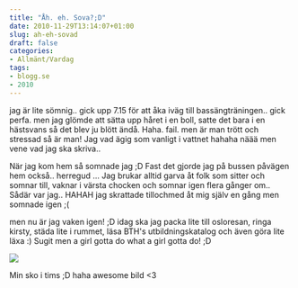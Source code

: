 ```yaml
---
title: "Åh. eh. Sova?;D"
date: 2010-11-29T13:14:07+01:00
slug: ah-eh-sovad
draft: false
categories:
- Allmänt/Vardag
tags:
- blogg.se
- 2010
---
```

jag är lite sömnig.. gick upp 7.15 för att åka iväg till bassängträningen.. gick perfa. men jag glömde att sätta upp håret i en boll, satte det bara i en hästsvans så det blev ju blött ändå. Haha. fail. men är man trött och stressad så är man! Jag vad ägig som vanligt i vattnet hahaha näää men vene vad jag ska skriva..  
  
När jag kom hem så somnade jag ;D Fast det gjorde jag på bussen påvägen hem också.. herregud ... Jag brukar alltid garva åt folk som sitter och somnar till, vaknar i värsta chocken och somnar igen flera gånger om.. Sådär var jag.. HAHAH jag skrattade tillochmed åt mig själv en gång men somnade igen ;(  
  
  
men nu är jag vaken igen! ;D idag ska jag packa lite till osloresan, ringa kirsty, städa lite i rummet, läsa BTH's utbildningskatalog och även göra lite läxa :) Sugit men a girl gotta do what a girl gotta do! ;D  
  
![](/assets/images/blogg.se/dsc01840_119346801.jpg)  
  
Min sko i tims ;D haha awesome bild <3